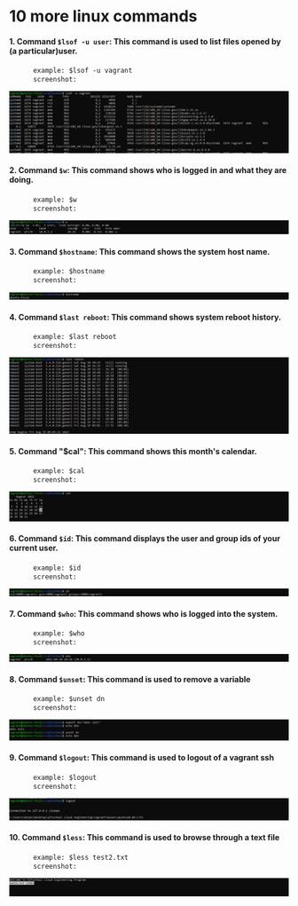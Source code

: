 # 10 more linux commands
#### 1. Command `$lsof -u user`: This command is used to list files opened by (a particular)user.
          example: $lsof -u vagrant
          screenshot:
   ![$lsof -u user command](./images/lsof---u-vagrant.png)      
#### 2. Command `$w`: This command shows who is logged in and what they are doing.
          example: $w
          screenshot:
   ![$w command](./images/w---see-who's-online.png)  
#### 3. Command `$hostname`: This command shows the system host name.
          example: $hostname
          screenshot:
   ![$hostname command](./images/hostname.png)
#### 4. Command `$last reboot`: This command shows system reboot history.
          example: $last reboot
          screenshot:
   ![$last reboot command](./images/last-reboot.png)
#### 5. Command "$cal": This command shows this month's calendar.
          example: $cal
          screenshot:
   ![$cal command](./images/cal---see-month-calendar.png)          
#### 6. Command `$id`: This command displays the user and group ids of your current user.
          example: $id
          screenshot:  
   ![$id command](./images/id---display-the-user-and-group-id-of-your-current-user.png) 
#### 7. Command `$who`: This command shows who is logged into the system.
          example: $who
          screenshot:
   ![$who command](./images/who.png)        
#### 8. Command `$unset`: This command is used to remove a variable
          example: $unset dn
          screenshot:
   ![$unset command](./images/unset.png)        
#### 9. Command `$logout`: This command is used to logout of a vagrant ssh
          example: $logout
          screenshot:
   ![$logout command](./images/logout-log-out-of-vagrant-ssh.png)        
#### 10. Command `$less`: This command is used to browse through a text file
          example: $less test2.txt
          screenshot:
   ![$less command](./images/less.png)           
